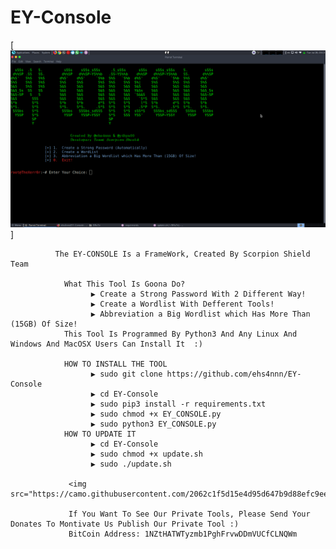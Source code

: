 # EY-Console

[![alt tag](EY_CONSOLE.png)]


              The EY-CONSOLE Is a FrameWork, Created By Scorpion Shield Team
              
                What This Tool Is Goona Do?
                      ▶️ Create a Strong Password With 2 Different Way!
                      ▶️ Create a Wordlist With Defferent Tools!
                      ▶️ Abbreviation a Big Wordlist which Has More Than (15GB) Of Size!
                This Tool Is Programmed By Python3 And Any Linux And Windows And MacOSX Users Can Install It  :)
                
                HOW TO INSTALL THE TOOL
                      ▶️ sudo git clone https://github.com/ehs4nnn/EY-Console
                      ▶️ cd EY-Console
                      ▶️ sudo pip3 install -r requirements.txt
                      ▶️ sudo chmod +x EY_CONSOLE.py
                      ▶️ sudo python3 EY_CONSOLE.py
                HOW TO UPDATE IT
                      ▶️ cd EY-Console
                      ▶️ sudo chmod +x update.sh
                      ▶️ sudo ./update.sh
                      
                 <img src="https://camo.githubusercontent.com/2062c1f5d15e4d95d647b9d88efc9eef32dc3bf3/68747470733a2f2f696d6167652e6962622e636f2f6934455333552f62632e706e67">
                 
                 If You Want To See Our Private Tools, Please Send Your Donates To Montivate Us Publish Our Private Tool :)
                 BitCoin Address: 1NZtHATWTyzmb1PghFrvwDDmVUCfCLNQWm
